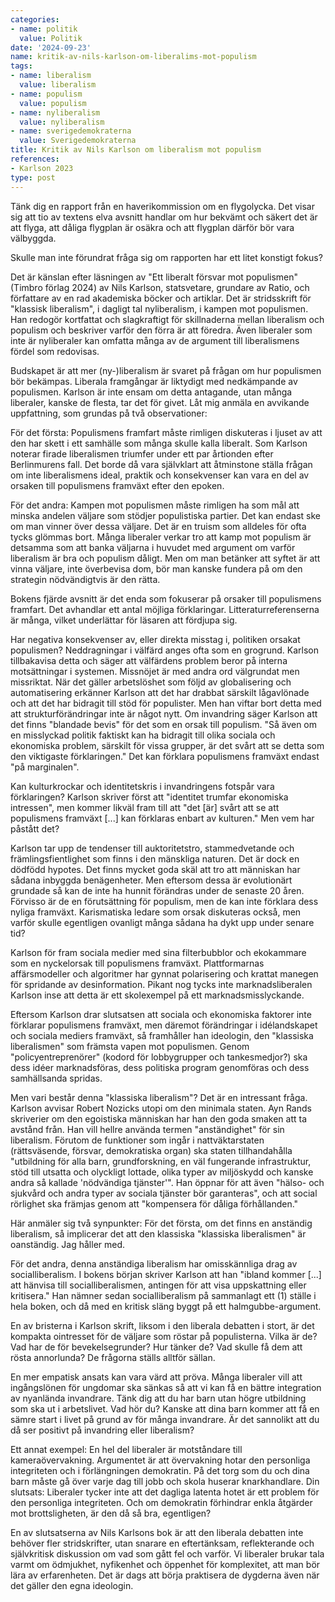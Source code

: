 ```yaml
---
categories:
- name: politik
  value: Politik
date: '2024-09-23'
name: kritik-av-nils-karlson-om-liberalims-mot-populism
tags:
- name: liberalism
  value: liberalism
- name: populism
  value: populism
- name: nyliberalism
  value: nyliberalism
- name: sverigedemokraterna
  value: Sverigedemokraterna
title: Kritik av Nils Karlson om liberalism mot populism
references:
- Karlson 2023
type: post
---
```

Tänk dig en rapport från en haverikommission om en flygolycka. Det
visar sig att tio av textens elva avsnitt handlar om hur bekvämt och
säkert det är att flyga, att dåliga flygplan är osäkra och att
flygplan därför bör vara välbyggda.

Skulle man inte förundrat fråga sig om rapporten har ett litet
konstigt fokus?

Det är känslan efter läsningen av "Ett liberalt försvar mot
populismen" (Timbro förlag 2024) av Nils Karlson, statsvetare,
grundare av Ratio, och författare av en rad akademiska böcker och
artiklar. Det är stridsskrift för "klassisk liberalism", i dagligt tal
nyliberalism, i kampen mot populismen. Han redogör kortfattat och
slagkraftigt för skillnaderna mellan liberalism och populism och
beskriver varför den förra är att föredra. Även liberaler som inte är
nyliberaler kan omfatta många av de argument till liberalismens fördel
som redovisas.

Budskapet är att mer (ny-)liberalism är svaret på frågan om hur
populismen bör bekämpas. Liberala framgångar är liktydigt med
nedkämpande av populismen. Karlson är inte ensam om detta antagande,
utan många liberaler, kanske de flesta, tar det för givet. Låt mig
anmäla en avvikande uppfattning, som grundas på två observationer:

För det första: Populismens framfart måste rimligen diskuteras i
ljuset av att den har skett i ett samhälle som många skulle kalla
liberalt. Som Karlson noterar firade liberalismen triumfer under
ett par årtionden efter Berlinmurens fall. Det borde då vara
självklart att åtminstone ställa frågan om inte liberalismens ideal,
praktik och konsekvenser kan vara en del av orsaken till
populismens framväxt efter den epoken.

För det andra: Kampen mot populismen måste rimligen ha som mål att
minska andelen väljare som stödjer populistiska partier. Det kan
endast ske om man vinner över dessa väljare. Det är en truism som
alldeles för ofta tycks glömmas bort. Många liberaler verkar tro att
kamp mot populism är detsamma som att banka väljarna i huvudet med
argument om varför liberalism är bra och populism dåligt. Men om man
betänker att syftet är att vinna väljare, inte överbevisa dom, bör man
kanske fundera på om den strategin nödvändigtvis är den rätta.

Bokens fjärde avsnitt är det enda som fokuserar på orsaker till
populismens framfart. Det avhandlar ett antal möjliga
förklaringar. Litteraturreferenserna är många, vilket underlättar för
läsaren att fördjupa sig.

Har negativa konsekvenser av, eller direkta misstag i, politiken
orsakat populismen? Neddragningar i välfärd anges ofta som en
grogrund. Karlson tillbakavisa detta och säger att välfärdens problem
beror på interna motsättningar i systemen. Missnöjet är med andra ord
välgrundat men missriktat. När det gäller arbetslöshet som följd av
globalisering och automatisering erkänner Karlson att det har drabbat
särskilt lågavlönade och att det har bidragit till stöd för
populister. Men han viftar bort detta med att strukturförändringar
inte är något nytt. Om invandring säger Karlson att det finns
"blandade bevis" för det som en orsak till populism.  "Så även om en
misslyckad politik faktiskt kan ha bidragit till olika sociala och
ekonomiska problem, särskilt för vissa grupper, är det svårt att se
detta som den viktigaste förklaringen." Det kan förklara populismens
framväxt endast "på marginalen".

Kan kulturkrockar och identitetskris i invandringens fotspår vara
förklaringen?  Karlson skriver först att "identitet trumfar ekonomiska
intressen", men kommer likväl fram till att "det [är] svårt att se att
populismens framväxt [...] kan förklaras enbart av kulturen." Men vem
har påstått det?

Karlson tar upp de tendenser till auktoritetstro, stammedvetande och
främlingsfientlighet som finns i den mänskliga naturen. Det är dock en
dödfödd hypotes. Det finns mycket goda skäl att tro att människan har
sådana inbyggda benägenheter. Men eftersom dessa är evolutionärt
grundade så kan de inte ha hunnit förändras under de senaste 20
åren. Förvisso är de en förutsättning för populism, men de kan inte
förklara dess nyliga framväxt. Karismatiska ledare som orsak
diskuteras också, men varför skulle egentligen ovanligt många sådana
ha dykt upp under senare tid?

Karlson för fram sociala medier med sina filterbubblor och ekokammare
som en nyckelorsak till populismens framväxt. Plattformarnas
affärsmodeller och algoritmer har gynnat polarisering och krattat
manegen för spridande av desinformation. Pikant nog tycks inte
marknadsliberalen Karlson inse att detta är ett skolexempel på ett
marknadsmisslyckande.

Eftersom Karlson drar slutsatsen att sociala och ekonomiska faktorer
inte förklarar populismens framväxt, men däremot förändringar i
idélandskapet och sociala mediers framväxt, så framhåller han
ideologin, den "klassiska liberalismen" som främsta vapen mot
populismen. Genom "policyentreprenörer" (kodord för lobbygrupper och
tankesmedjor?) ska dess idéer marknadsföras, dess politiska program
genomföras och dess samhällsanda spridas.

Men vari består denna "klassiska liberalism"? Det är en intressant
fråga. Karlson avvisar Robert Nozicks utopi om den minimala
staten. Ayn Rands skriverier om den egoistiska människan har han den
goda smaken att ta avstånd från. Han vill hellre använda termen
"anständighet" för sin liberalism. Förutom de funktioner som ingår i
nattväktarstaten (rättsväsende, försvar, demokratiska organ) ska
staten tillhandahålla "utbildning för alla barn, grundforskning, en
väl fungerande infrastruktur, stöd till utsatta och olyckligt lottade,
olika typer av miljöskydd och kanske andra så kallade 'nödvändiga
tjänster'". Han öppnar för att även "hälso- och sjukvård och andra
typer av sociala tjänster bör garanteras", och att social rörlighet
ska främjas genom att "kompensera för dåliga förhållanden."

Här anmäler sig två synpunkter: För det första, om det finns en
anständig liberalism, så implicerar det att den klassiska "klassiska
liberalismen" är oanständig. Jag håller med.

För det andra, denna anständiga liberalism har omisskännliga drag av
socialliberalism. I bokens början skriver Karlson att han "ibland
kommer [...] att hänvisa till socialliberalismen, antingen för att
visa uppskattning eller kritisera."  Han nämner sedan socialliberalism
på sammanlagt ett (1) ställe i hela boken, och då med en kritisk släng
byggt på ett halmgubbe-argument.

En av bristerna i Karlson skrift, liksom i den liberala debatten i
stort, är det kompakta ointresset för de väljare som röstar på
populisterna. Vilka är de? Vad har de för bevekelsegrunder? Hur tänker
de? Vad skulle få dem att rösta annorlunda? De frågorna ställs alltför
sällan.

En mer empatisk ansats kan vara värd att pröva. Många liberaler vill
att ingångslönen för ungdomar ska sänkas så att vi kan få en bättre
integration av nyanlända invandrare. Tänk dig att du har barn utan
högre utbildning som ska ut i arbetslivet. Vad hör du? Kanske att dina
barn kommer att få en sämre start i livet på grund av för många
invandrare. Är det sannolikt att du då ser positivt på invandring
eller liberalism?

Ett annat exempel: En hel del liberaler är motståndare till
kameraövervakning. Argumentet är att övervakning hotar den personliga
integriteten och i förlängningen demokratin. På det torg som du och
dina barn måste gå över varje dag till jobb och skola huserar
knarkhandlare. Din slutsats: Liberaler tycker inte att det dagliga
latenta hotet är ett problem för den personliga integriteten. Och om
demokratin förhindrar enkla åtgärder mot brottsligheten, är den då så
bra, egentligen?

En av slutsatserna av Nils Karlsons bok är att den liberala debatten
inte behöver fler stridskrifter, utan snarare en eftertänksam,
reflekterande och självkritisk diskussion om vad som gått fel och
varför. Vi liberaler brukar tala varmt om ödmjukhet, nyfikenhet och
öppenhet för komplexitet, att man bör lära av erfarenheten. Det är
dags att börja praktisera de dygderna även när det gäller den egna
ideologin.
